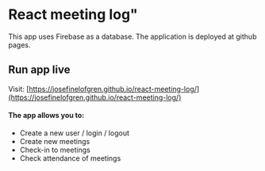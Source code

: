 # React meeting log"

This app uses Firebase as a database. The application is deployed at github pages.

## Run app live 

Visit: [https://josefinelofgren.github.io/react-meeting-log/](https://josefinelofgren.github.io/react-meeting-log/)


#### The app allows you to:

- Create a new user / login / logout
- Create new meetings
- Check-in to meetings
- Check attendance of meetings

